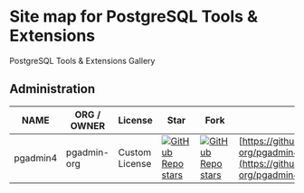 # Site map for PostgreSQL Tools & Extensions
PostgreSQL Tools & Extensions Gallery

## Administration
NAME|ORG / OWNER|License|Star|Fork|URL
-|-|-|-|-|-
pgadmin4|pgadmin-org|Custom License|[![GitHub Repo stars](https://img.shields.io/github/stars/pgadmin-org/pgadmin4?style=social)](https://github.com/pgadmin-org/pgadmin4)|[![GitHub Repo stars](https://img.shields.io/github/forks/pgadmin-org/pgadmin4?style=social)](https://github.com/pgadmin-org/pgadmin4)|[https://github.com/pgadmin-org/pgadmin4](https://github.com/pgadmin-org/pgadmin4)
